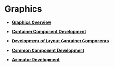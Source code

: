 # Graphics<a name="EN-US_TOPIC_0000001157479391"></a>

-   **[Graphics Overview](subsys-graphics-overview.md)**  

-   **[Container Component Development](subsys-graphics-container-guide.md)**  

-   **[Development of Layout Container Components](subsys-graphics-layout-guide.md)**  

-   **[Common Component Development](subsys-graphics-common-guide.md)**  

-   **[Animator Development](subsys-graphics-animation-guide.md)**  


